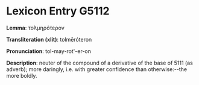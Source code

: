 # Lexicon Entry G5112

**Lemma**: τολμηρότερον

**Transliteration (xlit)**: tolmēróteron

**Pronunciation**: tol-may-rot'-er-on

**Description**:
neuter of the compound of a derivative of the base of 5111 (as adverb); more daringly, i.e. with greater confidence than otherwise:--the more boldly.
